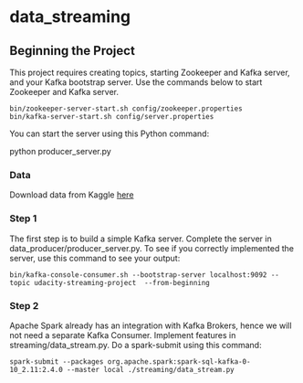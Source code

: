 # data_streaming
## Beginning the Project
This project requires creating topics, starting Zookeeper and Kafka server, and your Kafka bootstrap server. 
Use the commands below to start Zookeeper and Kafka server.
```
bin/zookeeper-server-start.sh config/zookeeper.properties
bin/kafka-server-start.sh config/server.properties
```

You can start the server using this Python command:

python producer_server.py

### Data
Download data from Kaggle [here](https://www.kaggle.com/san-francisco/sf-police-calls-for-service-and-incidents)
### Step 1
The first step is to build a simple Kafka server.
Complete the server in data_producer/producer_server.py.
To see if you correctly implemented the server, use this command to see your output:
```
bin/kafka-console-consumer.sh --bootstrap-server localhost:9092 --topic udacity-streaming-project  --from-beginning
```

### Step 2
Apache Spark already has an integration with Kafka Brokers, hence we will not need a separate Kafka Consumer.
Implement features in streaming/data_stream.py.
Do a spark-submit using this command:
```
spark-submit --packages org.apache.spark:spark-sql-kafka-0-10_2.11:2.4.0 --master local ./streaming/data_stream.py 
```


